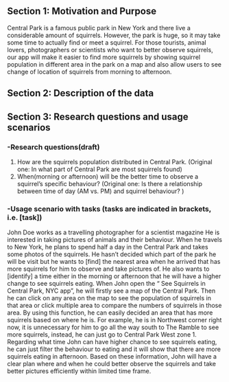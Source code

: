 ## Section 1: Motivation and Purpose
Central Park is a famous public park in New York and there live a considerable amount of squirrels. However, the park is huge, so it may take some time to actually find or meet a squirrel. For those tourists, animal lovers, photographers or scientists who want to better observe squirrels, our app will make it easier to find more squirrels by showing squirrel population in different area in the park on a map and also allow users to see change of location of squirrels from morning to afternoon.

## Section 2: Description of the data



## Section 3: Research questions and usage scenarios
### -Research questions(draft)
1. How are the squirrels population distributed in Central Park. (Original one: In what part of Central Park are most squirrels found)
2. When(morning or afternoon) will be the better time to observe a squirrel’s specific behaviour?  (Original one: Is there a relationship between time of day (AM vs. PM) and squirrel behaviour? )

### -Usage scenario with tasks (tasks are indicated in brackets, i.e. [task])
John Doe works as a travelling photographer for a scientist magazine He is interested in taking pictures of animals and their behaviour. When he travels to New York, he plans to spend half a day in the Central Park and takes some photos of the squirrels. He hasn’t decided which part of the park he will be visit but he wants to [find] the nearest area when he arrived that has more squirrels for him to observe and take pictures of. He also wants to [identify] a time either in the morning or afternoon that he will have a higher change to see squirrels eating. When John open the “ See Squirrels in Central Park, NYC app”, he will firstly see a map of the Central Park. Then he can click on any area on the map to see the population of squirrels in that area or click multiple area to compare the numbers of squirrels in those area. By using this function, he can easily decided an area that has more squirrels based on where he is. For example, he is in Northwest corner right now, it is unnecessary for him to go all the way south to The Ramble to see more squirrels, instead, he can just go to Central Park West zone 1. Regarding what time John can have higher chance to see squirrels eating, he can just filter the behaviour to eating and it will show that there are more squirrels eating in afternoon. Based on these information, John will have a clear plan where and when he could better observe the squirrels and take better pictures efficiently within limited time frame.

